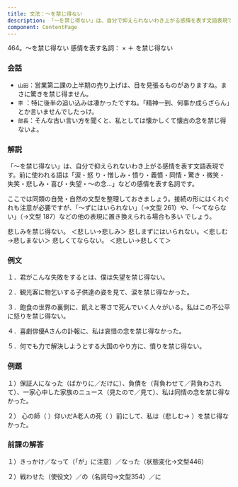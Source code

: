 ```yaml
---
title: 文法：～を禁じ得ない
description: 「～を禁じ得ない」は、自分で抑えられないわき上がる感情を表す文語表現です。前に使われる語は「涙・怒 り・憎しみ・憤り・義憤・同情・驚き・微笑・失笑・悲しみ・喜び・失望・～の念…」などの感情を表す名詞です。
component: ContentPage
---
```



464。～を禁じ得ない
感情を表す名詞： × ＋ を禁じ得ない
### 会話
- `山田`：営業第二課の上半期の売り上げは、目を見張るものがありますね。まさに驚きを禁じ得ません。
- `李` ：特に後半の追い込みは凄かったですね。「精神一到、何事か成らざらん」とか言いませんでしたっけ。
- `部長`：そんな古い言い方を聞くと、私としては懐かしくて懐古の念を禁じ得ないよ。
### 解説
「～を禁じ得ない」は、自分で抑えられないわき上がる感情を表す文語表現です。前に使われる語は「涙・怒 り・憎しみ・憤り・義憤・同情・驚き・微笑・失笑・悲しみ・喜び・失望・～の念…」などの感情を表す名詞です。

ここでは同類の自発・自然の文型を整理しておきましょう。接続の形にはくれぐれも注意が必要ですが、「～ずにはいられない」（→文型 261）や、「～てならない」（→文型 187）などの他の表現に置き換えられる場合も多い でしょう。

悲しみを禁じ得ない。 ＜悲しい→悲しみ＞ 悲しまずにはいられない。＜悲しむ→悲しまない＞ 悲しくてならない。 ＜悲しい→悲しくて＞
### 例文
１．君がこんな失敗をするとは、僕は失望を禁じ得ない。

２．観光客に物乞いする子供達の姿を見て、涙を禁じ得なかった。

３．飽食の世界の裏側に、飢えと寒さで死んでいく人々がいる。私はこの不公平に怒りを禁じ得ない。

４．喜劇俳優Aさんの訃報に、私は哀惜の念を禁じ得なかった。

５．何でも力で解決しようとする大国のやり方に、憤りを禁じ得ない。
### 例題
１）保証人になった（ばかりに／だけに）、負債を（背負わせて／背負わされて）、一家心中した家族のニュース（見たので／見て）、私は同情の念を禁じ得なかった。  

２） 心の師（ ）仰いだA老人の死（ ）前にして、私は（悲しむ→ ）を禁じ得なかった。
### 前課の解答
１）きっかけ／なって（「が」に注意）／なった（状態変化→文型446）

２）戦わせた（使役文）／の（名詞句→文型354）／に
